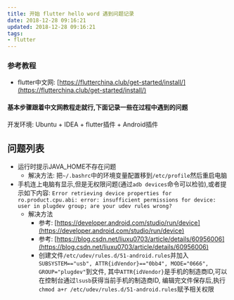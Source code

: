```yaml
---
title: 开始 flutter hello word 遇到问题记录
date: 2018-12-28 09:16:21
updated: 2018-12-28 09:16:21
tags:
- flutter
---
```

 ### 参考教程
- flutter中文网: [https://flutterchina.club/get-started/install/](https://flutterchina.club/get-started/install/)

#### 基本步骤跟着中文网教程走就行,下面记录一些在过程中遇到的问题

开发环境: Ubuntu + IDEA + flutter插件 + Android插件

## 问题列表
- 运行时提示JAVA_HOME不存在问题
    - 解决方法: 把`~/.bashrc`中的环境变量配置移到`/etc/profile`然后重启电脑
- 手机连上电脑有显示,但是无权限问题(通过`adb devices`命令可以检验),或者提示如下内容: `Error retrieving device properties for ro.product.cpu.abi: error: insufficient permissions for device: user in plugdev group; are your udev rules wrong?`
    - 解决方法
        - 参考: [https://developer.android.com/studio/run/device](https://developer.android.com/studio/run/device)
        - 参考: [https://blog.csdn.net/liuxu0703/article/details/60956006](https://blog.csdn.net/liuxu0703/article/details/60956006)
        - 创建文件`/etc/udev/rules.d/51-android.rules`并加入`SUBSYSTEM=="usb", ATTR{idVendor}=="0bb4", MODE="0666", GROUP="plugdev"`到文件,
        其中`ATTR{idVendor}`是手机的制造商ID,可以在控制台通过`lsusb`获得当前手机的制造商ID,
        编辑完文件保存后,执行`chmod a+r /etc/udev/rules.d/51-android.rules`赋予相关权限